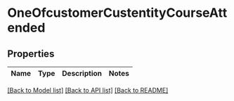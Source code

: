 # OneOfcustomerCustentityCourseAttended

## Properties
Name | Type | Description | Notes
------------ | ------------- | ------------- | -------------

[[Back to Model list]](../../../README.md#documentation-for-models) [[Back to API list]](../../../README.md#documentation-for-api-endpoints) [[Back to README]](../../../README.md)

